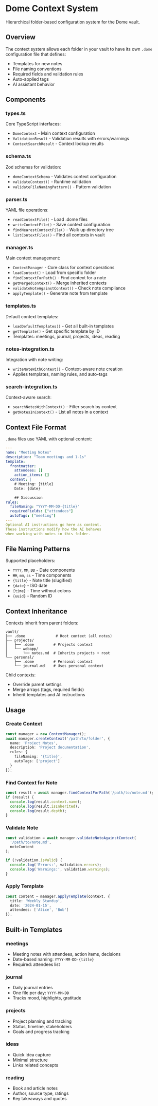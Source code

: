 # Dome Context System

Hierarchical folder-based configuration system for the Dome vault.

## Overview

The context system allows each folder in your vault to have its own `.dome` configuration file that defines:
- Templates for new notes
- File naming conventions
- Required fields and validation rules
- Auto-applied tags
- AI assistant behavior

## Components

### types.ts
Core TypeScript interfaces:
- `DomeContext` - Main context configuration
- `ValidationResult` - Validation results with errors/warnings
- `ContextSearchResult` - Context lookup results

### schema.ts
Zod schemas for validation:
- `domeContextSchema` - Validates context configuration
- `validateContext()` - Runtime validation
- `validateFileNamingPattern()` - Pattern validation

### parser.ts
YAML file operations:
- `readContextFile()` - Load .dome files
- `writeContextFile()` - Save context configuration
- `findNearestContextFile()` - Walk up directory tree
- `listContextFiles()` - Find all contexts in vault

### manager.ts
Main context management:
- `ContextManager` - Core class for context operations
- `loadContext()` - Load from specific folder
- `findContextForPath()` - Find context for a note
- `getMergedContext()` - Merge inherited contexts
- `validateNoteAgainstContext()` - Check note compliance
- `applyTemplate()` - Generate note from template

### templates.ts
Default context templates:
- `loadDefaultTemplates()` - Get all built-in templates
- `getTemplate()` - Get specific template by ID
- Templates: meetings, journal, projects, ideas, reading

### notes-integration.ts
Integration with note writing:
- `writeNoteWithContext()` - Context-aware note creation
- Applies templates, naming rules, and auto-tags

### search-integration.ts
Context-aware search:
- `searchNotesWithContext()` - Filter search by context
- `getNotesInContext()` - List all notes in a context

## Context File Format

`.dome` files use YAML with optional content:

```yaml
---
name: "Meeting Notes"
description: "Team meetings and 1-1s"
template:
  frontmatter:
    attendees: []
    action_items: []
  content: |
    # Meeting: {title}
    Date: {date}
    
    ## Discussion
rules:
  fileNaming: "YYYY-MM-DD-{title}"
  requiredFields: ["attendees"]
  autoTags: ["meeting"]
---
Optional AI instructions go here as content.
These instructions modify how the AI behaves
when working with notes in this folder.
```

## File Naming Patterns

Supported placeholders:
- `YYYY`, `MM`, `DD` - Date components
- `HH`, `mm`, `ss` - Time components
- `{title}` - Note title (slugified)
- `{date}` - ISO date
- `{time}` - Time without colons
- `{uuid}` - Random ID

## Context Inheritance

Contexts inherit from parent folders:

```
vault/
├── .dome              # Root context (all notes)
├── projects/
│   ├── .dome         # Projects context
│   └── webapp/
│       └── notes.md  # Inherits projects + root
└── personal/
    ├── .dome         # Personal context
    └── journal.md    # Uses personal context
```

Child contexts:
- Override parent settings
- Merge arrays (tags, required fields)
- Inherit templates and AI instructions

## Usage

### Create Context
```typescript
const manager = new ContextManager();
await manager.createContext('/path/to/folder', {
  name: 'Project Notes',
  description: 'Project documentation',
  rules: {
    fileNaming: '{title}',
    autoTags: ['project']
  }
});
```

### Find Context for Note
```typescript
const result = await manager.findContextForPath('/path/to/note.md');
if (result) {
  console.log(result.context.name);
  console.log(result.isInherited);
  console.log(result.depth);
}
```

### Validate Note
```typescript
const validation = await manager.validateNoteAgainstContext(
  '/path/to/note.md',
  noteContent
);

if (!validation.isValid) {
  console.log('Errors:', validation.errors);
  console.log('Warnings:', validation.warnings);
}
```

### Apply Template
```typescript
const content = manager.applyTemplate(context, {
  title: 'Weekly Standup',
  date: '2024-01-15',
  attendees: ['Alice', 'Bob']
});
```

## Built-in Templates

### meetings
- Meeting notes with attendees, action items, decisions
- Date-based naming: `YYYY-MM-DD-{title}`
- Required: attendees list

### journal  
- Daily journal entries
- One file per day: `YYYY-MM-DD`
- Tracks mood, highlights, gratitude

### projects
- Project planning and tracking
- Status, timeline, stakeholders
- Goals and progress tracking

### ideas
- Quick idea capture
- Minimal structure
- Links related concepts

### reading
- Book and article notes
- Author, source type, ratings
- Key takeaways and quotes